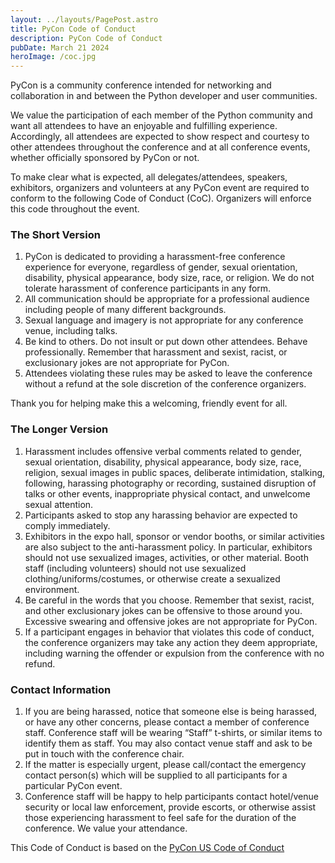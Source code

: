 ```yaml
---
layout: ../layouts/PagePost.astro
title: PyCon Code of Conduct
description: PyCon Code of Conduct
pubDate: March 21 2024
heroImage: /coc.jpg
---
```


PyCon is a community conference intended for networking and collaboration in and
between the Python developer and user communities.

We value the participation of each member of the Python community and want all
attendees to have an enjoyable and fulfilling experience. Accordingly, all
attendees are expected to show respect and courtesy to other attendees
throughout the conference and at all conference events, whether officially
sponsored by PyCon or not.

To make clear what is expected, all delegates/attendees, speakers, exhibitors,
organizers and volunteers at any PyCon event are required to conform to the
following Code of Conduct (CoC). Organizers will enforce this code throughout
the event.

### The Short Version

1. PyCon is dedicated to providing a harassment-free conference experience for
   everyone, regardless of gender, sexual orientation, disability, physical
   appearance, body size, race, or religion. We do not tolerate harassment of
   conference participants in any form.
2. All communication should be appropriate for a professional audience including
   people of many different backgrounds.
3. Sexual language and imagery is not appropriate for any conference venue,
   including talks.
4. Be kind to others. Do not insult or put down other attendees. Behave
   professionally. Remember that harassment and sexist, racist, or exclusionary
   jokes are not appropriate for PyCon.
5. Attendees violating these rules may be asked to leave the conference without
   a refund at the sole discretion of the conference organizers.

Thank you for helping make this a welcoming, friendly event for all.

### The Longer Version

1. Harassment includes offensive verbal comments related to gender, sexual
   orientation, disability, physical appearance, body size, race, religion,
   sexual images in public spaces, deliberate intimidation, stalking, following,
   harassing photography or recording, sustained disruption of talks or other
   events, inappropriate physical contact, and unwelcome sexual attention.
2. Participants asked to stop any harassing behavior are expected to comply
   immediately.
3. Exhibitors in the expo hall, sponsor or vendor booths, or similar activities
   are also subject to the anti-harassment policy. In particular, exhibitors
   should not use sexualized images, activities, or other material. Booth staff
   (including volunteers) should not use sexualized clothing/uniforms/costumes,
   or otherwise create a sexualized environment.
4. Be careful in the words that you choose. Remember that sexist, racist, and
   other exclusionary jokes can be offensive to those around you. Excessive
   swearing and offensive jokes are not appropriate for PyCon.
5. If a participant engages in behavior that violates this code of conduct, the
   conference organizers may take any action they deem appropriate, including
   warning the offender or expulsion from the conference with no refund.

### Contact Information

1. If you are being harassed, notice that someone else is being harassed, or
   have any other concerns, please contact a member of conference staff.
   Conference staff will be wearing “Staff” t-shirts, or similar items to
   identify them as staff. You may also contact venue staff and ask to be put in
   touch with the conference chair.
2. If the matter is especially urgent, please call/contact the emergency contact
   person(s) which will be supplied to all participants for a particular PyCon
   event.
3. Conference staff will be happy to help participants contact hotel/venue
   security or local law enforcement, provide escorts, or otherwise assist those
   experiencing harassment to feel safe for the duration of the conference. We
   value your attendance.

This Code of Conduct is based on the
[PyCon US Code of Conduct](https://us.pycon.org/2021/about/code-of-conduct/)
